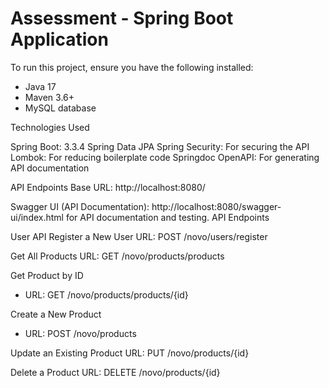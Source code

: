 # Assessment - Spring Boot Application

To run this project, ensure you have the following installed:

- Java 17
- Maven 3.6+
- MySQL database

Technologies Used

Spring Boot: 3.3.4
Spring Data JPA
Spring Security: For securing the API
Lombok: For reducing boilerplate code
Springdoc OpenAPI: For generating API documentation

API Endpoints
Base URL: http://localhost:8080/

Swagger UI (API Documentation): http://localhost:8080/swagger-ui/index.html for API documentation and testing.
API Endpoints

User API
Register a New User
URL: POST /novo/users/register


Get All Products
URL: GET /novo/products/products

Get Product by ID
* URL: GET /novo/products/products/{id}

Create a New Product
* URL: POST /novo/products

Update an Existing Product
URL: PUT /novo/products/{id}

Delete a Product
URL: DELETE /novo/products/{id}